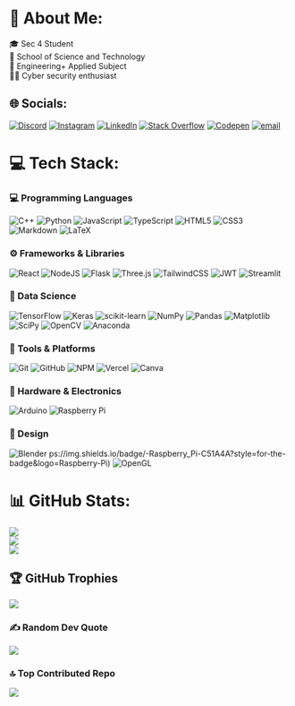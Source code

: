 # 💫 About Me:
🎓 Sec 4 Student<br>🏫 School of Science and Technology<br>🤖 Engineering+ Applied Subject<br>🧑‍💻 Cyber security enthusiast


## 🌐 Socials:
[![Discord](https://img.shields.io/badge/Discord-%237289DA.svg?logo=discord&logoColor=white)](https://discord.gg/discordapp.com/users/r.15.hav) [![Instagram](https://img.shields.io/badge/Instagram-%23E4405F.svg?logo=Instagram&logoColor=white)](https://instagram.com/r.15.hav) [![LinkedIn](https://img.shields.io/badge/LinkedIn-%230077B5.svg?logo=linkedin&logoColor=white)](https://linkedin.com/in/rishav-ganguly-174960348) [![Stack Overflow](https://img.shields.io/badge/-Stackoverflow-FE7A16?logo=stack-overflow&logoColor=white)](https://stackoverflow.com/users/https://stackoverflow.com/users/29991274/rishav-ganguly) [![Codepen](https://img.shields.io/badge/Codepen-000000?logo=codepen&logoColor=white)](https://codepen.io/@Rishy-Dishy) [![email](https://img.shields.io/badge/Email-D14836?logo=gmail&logoColor=white)](mailto:asfmaksj@gmail.com) 

# 💻 Tech Stack:
### 💻 Programming Languages
![C++](https://img.shields.io/badge/c++-%2300599C.svg?style=for-the-badge&logo=c%2B%2B&logoColor=white)
![Python](https://img.shields.io/badge/python-3670A0?style=for-the-badge&logo=python&logoColor=ffdd54)
![JavaScript](https://img.shields.io/badge/javascript-%23323330.svg?style=for-the-badge&logo=javascript&logoColor=%23F7DF1E)
![TypeScript](https://img.shields.io/badge/TypeScript-3178C6?style=for-the-badge&logo=typescript&logoColor=white)
![HTML5](https://img.shields.io/badge/html5-%23E34F26.svg?style=for-the-badge&logo=html5&logoColor=white)
![CSS3](https://img.shields.io/badge/css3-%231572B6.svg?style=for-the-badge&logo=css3&logoColor=white)
![Markdown](https://img.shields.io/badge/markdown-%23000000.svg?style=for-the-badge&logo=markdown&logoColor=white)
![LaTeX](https://img.shields.io/badge/latex-%23008080.svg?style=for-the-badge&logo=latex&logoColor=white)

### ⚙️ Frameworks & Libraries
![React](https://img.shields.io/badge/react-%2320232a.svg?style=for-the-badge&logo=react&logoColor=%2361DAFB)
![NodeJS](https://img.shields.io/badge/node.js-6DA55F?style=for-the-badge&logo=node.js&logoColor=white)
![Flask](https://img.shields.io/badge/flask-%23000.svg?style=for-the-badge&logo=flask&logoColor=white)
![Three.js](https://img.shields.io/badge/threejs-black?style=for-the-badge&logo=three.js&logoColor=white)
![TailwindCSS](https://img.shields.io/badge/tailwindcss-%2338B2AC.svg?style=for-the-badge&logo=tailwind-css&logoColor=white)
![JWT](https://img.shields.io/badge/JWT-black?style=for-the-badge&logo=JSON%20web%20tokens)
![Streamlit](https://img.shields.io/badge/Streamlit-%23FE4B4B.svg?style=for-the-badge&logo=streamlit&logoColor=white)

### 🧠 Data Science
![TensorFlow](https://img.shields.io/badge/TensorFlow-%23FF6F00.svg?style=for-the-badge&logo=TensorFlow&logoColor=white)
![Keras](https://img.shields.io/badge/Keras-%23D00000.svg?style=for-the-badge&logo=Keras&logoColor=white)
![scikit-learn](https://img.shields.io/badge/scikit--learn-%23F7931E.svg?style=for-the-badge&logo=scikit-learn&logoColor=white)
![NumPy](https://img.shields.io/badge/numpy-%23013243.svg?style=for-the-badge&logo=numpy&logoColor=white)
![Pandas](https://img.shields.io/badge/pandas-%23150458.svg?style=for-the-badge&logo=pandas&logoColor=white)
![Matplotlib](https://img.shields.io/badge/Matplotlib-%23ffffff.svg?style=for-the-badge&logo=Matplotlib&logoColor=black)
![SciPy](https://img.shields.io/badge/SciPy-%230C55A5.svg?style=for-the-badge&logo=scipy&logoColor=%white)
![OpenCV](https://img.shields.io/badge/opencv-%23white.svg?style=for-the-badge&logo=opencv&logoColor=white)
![Anaconda](https://img.shields.io/badge/Anaconda-%2344A833.svg?style=for-the-badge&logo=anaconda&logoColor=white)

### 🧰 Tools & Platforms
![Git](https://img.shields.io/badge/git-%23F05033.svg?style=for-the-badge&logo=git&logoColor=white)
![GitHub](https://img.shields.io/badge/github-%23121011.svg?style=for-the-badge&logo=github&logoColor=white)
![NPM](https://img.shields.io/badge/NPM-%23CB3837.svg?style=for-the-badge&logo=npm&logoColor=white)
![Vercel](https://img.shields.io/badge/vercel-%23000000.svg?style=for-the-badge&logo=vercel&logoColor=white)
![Canva](https://img.shields.io/badge/Canva-%2300C4CC.svg?style=for-the-badge&logo=Canva&logoColor=white)

### 🔧 Hardware & Electronics
![Arduino](https://img.shields.io/badge/-Arduino-00979D?style=for-the-badge&logo=Arduino&logoColor=white)
![Raspberry Pi](https://img.shields.io/badge/Raspberry%20Pi-A22846.svg?style=for-the-badge&logo=raspberry%20pi&logoColor=white)

### 🎨 Design
![Blender](https://img.shields.io/badge/blender-%23F5792A.svg?style=for-the-badge&logo=blender&logoColor=white)
ps://img.shields.io/badge/-Raspberry_Pi-C51A4A?style=for-the-badge&logo=Raspberry-Pi) ![OpenGL](https://img.shields.io/badge/OpenGL-white?logo=OpenGL&style=for-the-badge)

# 📊 GitHub Stats:
![](https://github-readme-stats.vercel.app/api?username=imnotgoingtohindiclass&theme=radical&hide_border=false&include_all_commits=false&count_private=false)<br/>
![](https://nirzak-streak-stats.vercel.app/?user=imnotgoingtohindiclass&theme=radical&hide_border=false)<br/>
![](https://github-readme-stats.vercel.app/api/top-langs/?username=imnotgoingtohindiclass&theme=radical&hide_border=false&include_all_commits=false&count_private=false&layout=compact)

## 🏆 GitHub Trophies
![](https://github-profile-trophy.vercel.app/?username=imnotgoingtohindiclass&theme=radical&no-frame=true&no-bg=false&margin-w=4)

### ✍️ Random Dev Quote
![](https://readme-jokes.vercel.app/api?theme=radical)

### 🔝 Top Contributed Repo
![](https://github-contributor-stats.vercel.app/api?username=imnotgoingtohindiclass&limit=5&theme=dark&combine_all_yearly_contributions=true)

<!-- Proudly created with GPRM ( https://gprm.itsvg.in ) -->
